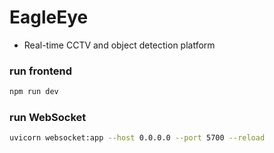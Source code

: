 # EagleEye
- Real-time CCTV and object detection platform

### run frontend
```bash
npm run dev
```

### run WebSocket
```bash
uvicorn websocket:app --host 0.0.0.0 --port 5700 --reload
```
